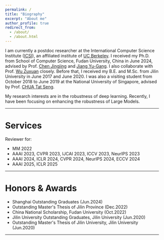 ```yaml
---
permalink: /
title: "Biography"
excerpt: "About me"
author_profile: true
redirect_from: 
  - /about/
  - /about.html
---
```


I am currently a postdoc researcher at the International Computer Science Institute ([ICSI](https://www.icsi.berkeley.edu/)), an affiliated institute of [UC Berkeley](https://www.berkeley.edu/). I received my Ph.D. from School of Computer Science, Fudan University, China in June 2024, advised by Prof. [Chen Jingjing](https://fvl.fudan.edu.cn/people/jingjingchen/list.htm) and [Jiang Yu-Gang](https://fvl.fudan.edu.cn/people/yugangjiang/). I also collaborate with Prof. [Wu Zuxuan](https://zxwu.azurewebsites.net/) closely. Before that, I received my B.E. and M.Sc. from Jilin University in June 2017 and June 2020. I was also a visiting student from October 2018 to June 2019 at the National University of Singapore, advised by Prof. [CHUA Tat Seng](https://www.chuatatseng.com/).

My research interests are in the robustness of deep learning. 
Recently, I have been focusing on enhancing the robustness of Large Models.

---

Services
===

Reviewer for: 
* MM 2022
* AAAI 2023, CVPR 2023, IJCAI 2023, ICCV 2023, NeurIPS 2023
* AAAI 2024, ICLR 2024, CVPR 2024, NeurIPS 2024, ECCV 2024
* AAAI 2025, ICLR 2025

---

Honors & Awards
===
* Shanghai Outstanding Graduates (Jun.2024)
* Outstanding Master's Thesis of Jilin Province (Dec.2022)
* China National Scholarship, Fudan University (Oct.2022)
* Jilin University Outstanding Graduates, Jilin University (Jun.2020)
* Outstanding Master's Thesis of Jilin University, Jilin University (Jun.2020)

---

